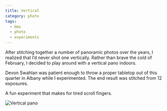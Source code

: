 ```yaml
---
title: Vertical
category: photo
tags:
  - bmx
  - photo
  - experiments
---
```


After stitching together a number of panoramic photos over the years, I realized that I’d never shot one vertically. Rather than brave the cold of February, I decided to play around with a vertical pano indoors.

Devon Swahlan was patient enough to throw a proper tabletop out of this quarter in Albany while I experimented. The end result was stitched from 12 exposures.

A fun experiment that makes for tired scroll fingers.

<img src="/img/vertical-1024.jpg" sizes="100vw" loading="lazy" srcset="/img/vertical-2048.jpg 800w, /img/vertical-4759.jpg 1024w" alt="Vertical pano" class="block-photo">
